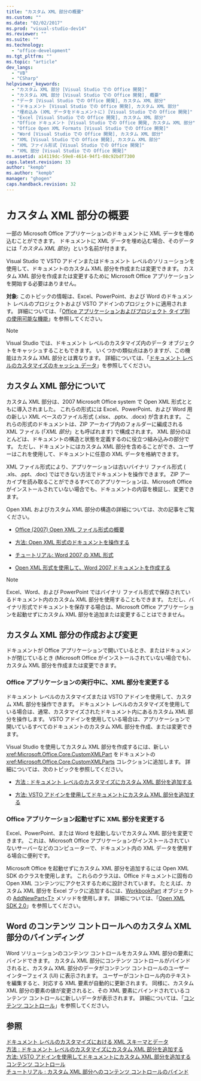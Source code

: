 ```yaml
---
title: "カスタム XML 部分の概要"
ms.custom: ""
ms.date: "02/02/2017"
ms.prod: "visual-studio-dev14"
ms.reviewer: ""
ms.suite: ""
ms.technology: 
  - "office-development"
ms.tgt_pltfrm: ""
ms.topic: "article"
dev_langs: 
  - "VB"
  - "CSharp"
helpviewer_keywords: 
  - "カスタム XML 部分 [Visual Studio での Office 開発]"
  - "カスタム XML 部分 [Visual Studio での Office 開発], 概要"
  - "データ [Visual Studio での Office 開発], カスタム XML 部分"
  - "ドキュメント [Visual Studio での Office 開発], カスタム XML 部分"
  - "埋め込み (XML データをドキュメントに) [Visual Studio での Office 開発]"
  - "Excel [Visual Studio での Office 開発], カスタム XML 部分"
  - "Office ドキュメント [Visual Studio での Office 開発, カスタム XML 部分"
  - "Office Open XML Formats [Visual Studio での Office 開発]"
  - "Word [Visual Studio での Office 開発], カスタム XML 部分"
  - "XML [Visual Studio での Office 開発], カスタム XML 部分"
  - "XML ファイル形式 [Visual Studio での Office 開発]"
  - "XML 部分 [Visual Studio での Office 開発]"
ms.assetid: a14119dc-59e8-4614-94f1-08c92bdf7300
caps.latest.revision: 33
author: "kempb"
ms.author: "kempb"
manager: "ghogen"
caps.handback.revision: 32
---
```

# カスタム XML 部分の概要
  一部の Microsoft Office アプリケーションのドキュメントに XML データを埋め込むことができます。  ドキュメントに XML データを埋め込む場合、そのデータには「*カスタム XML 部分*」という名前が付きます。  
  
 Visual Studio で VSTO アドインまたはドキュメント レベルのソリューションを使用して、ドキュメントのカスタム XML 部分を作成または変更できます。  カスタム XML 部分を作成または変更するために Microsoft Office アプリケーションを開始する必要はありません。  
  
 **対象:** このトピックの情報は、Excel、PowerPoint、および Word のドキュメント レベルのプロジェクトおよび VSTO アドインのプロジェクトに適用されます。  詳細については、「[Office アプリケーションおよびプロジェクト タイプ別の使用可能な機能](../vsto/features-available-by-office-application-and-project-type.md)」を参照してください。  
  
> [!NOTE]  
>  Visual Studio では、ドキュメント レベルのカスタマイズ内のデータ オブジェクトをキャッシュすることもできます。  いくつかの類似点はありますが、この機能はカスタム XML 部分とは異なります。  詳細については、「[ドキュメント レベルのカスタマイズのキャッシュ データ](../vsto/cached-data-in-document-level-customizations.md)」を参照してください。  
  
## カスタム XML 部分について  
 カスタム XML 部分は、2007 Microsoft Office system で Open XML 形式とともに導入されました。  これらの形式には Excel、PowerPoint、および Word 用の新しい XML ベースのファイル形式 \(.xlsx、.pptx、.docx\) が含まれます。  これらの形式のドキュメントは、ZIP アーカイブ内のフォルダーに編成される XML ファイル \(「*XML 部分*」とも呼ばれます\) で構成されます。  XML 部分のほとんどは、ドキュメントの構造と状態を定義するのに役立つ組み込みの部分です。  ただし、ドキュメントにはカスタム XML 部分を含めることができ、ユーザーはこれを使用して、ドキュメントに任意の XML データを格納できます。  
  
 XML ファイル形式により、アプリケーションは古いバイナリ ファイル形式 \( .xls、.ppt、.doc\) ではできない方法でドキュメントを操作できます。  ZIP アーカイブを読み取ることができるすべてのアプリケーションは、Microsoft Office がインストールされていない場合でも、ドキュメントの内容を検証し、変更できます。  
  
 Open XML およびカスタム XML 部分の構造の詳細については、次の記事をご覧ください。  
  
-   [Office \(2007\) Open XML ファイル形式の概要](http://msdn.microsoft.com/ja-jp/96018532-f62c-4da7-bbff-16b96a483fbf)  
  
-   [方法: Open XML 形式のドキュメントを操作する](http://msdn.microsoft.com/ja-jp/c989d4e2-053d-4e1f-83be-257c608b343f)  
  
-   [チュートリアル: Word 2007 の XML 形式](http://msdn.microsoft.com/ja-jp/fc1afcb2-27fb-4608-9f29-11b7bd23ea4a)  
  
-   [Open XML 形式を使用して、Word 2007 ドキュメントを作成する](http://msdn.microsoft.com/ja-jp/59a46f4e-5a5a-4dac-86e5-7dfd43330766)  
  
> [!NOTE]  
>  Excel、Word、および PowerPoint ではバイナリ ファイル形式で保存されているドキュメント内のカスタム XML 部分を使用することもできます。  ただし、バイナリ形式でドキュメントを保存する場合は、Microsoft Office アプリケーションを起動せずにカスタム XML 部分を追加または変更することはできません。  
  
## カスタム XML 部分の作成および変更  
 ドキュメントが Office アプリケーションで開いているとき、またはドキュメントが閉じているとき \(Microsoft Office がインストールされていない場合でも\)、カスタム XML 部分を作成または変更できます。  
  
### Office アプリケーションの実行中に、XML 部分を変更する  
 ドキュメント レベルのカスタマイズまたは VSTO アドインを使用して、カスタム XML 部分を操作できます。  ドキュメント レベルのカスタマイズを使用している場合は、通常、カスタマイズされたドキュメント内にあるカスタム XML 部分を操作します。  VSTO アドインを使用している場合は、アプリケーションで開いているすべてのドキュメントのカスタム XML 部分を作成、または変更できます。  
  
 Visual Studio を使用してカスタム XML 部分を作成するには、新しい <xref:Microsoft.Office.Core.CustomXMLPart> をドキュメントの <xref:Microsoft.Office.Core.CustomXMLParts> コレクションに追加します。  詳細については、次のトピックを参照してください。  
  
-   [方法 : ドキュメント レベルのカスタマイズにカスタム XML 部分を追加する](../vsto/how-to-add-custom-xml-parts-to-document-level-customizations.md)  
  
-   [方法: VSTO アドインを使用してドキュメントにカスタム XML 部分を追加する](../vsto/how-to-add-custom-xml-parts-to-documents-by-using-vsto-add-ins.md)  
  
### Office アプリケーション起動せずに XML 部分を変更する  
 Excel、PowerPoint、または Word を起動しないでカスタム XML 部分を変更できます。  これは、Microsoft Office アプリケーションがインストールされていないサーバーなどのコンピューターで、ドキュメント内の XML データを使用する場合に便利です。  
  
 Microsoft Office を起動せずにカスタム XML 部分を追加するには Open XML SDK のクラスを使用します。  これらのクラスは、Office ドキュメントに固有の Open XML コンテンツにアクセスするために設計されています。  たとえば、カスタム XML 部分を Excel ブックに追加するには、[WorkbookPart](http://msdn.microsoft.com/ja-jp/d011e6f4-77dd-d02d-66ef-dc4a9e7b26f2) オブジェクトの [AddNewPart\<T\>](http://msdn.microsoft.com/ja-jp/47c348c0-77ab-a504-5097-bcd6a213921a) メソッドを使用します。  詳細については、「[Open XML SDK 2.0](http://msdn.microsoft.com/ja-jp/f6a9ae68-7989-4208-97f5-3c945137a0ab)」を参照してください。  
  
## Word のコンテンツ コントロールへのカスタム XML 部分のバインディング  
 Word ソリューションのコンテンツ コントロールをカスタム XML 部分の要素にバインドできます。  カスタム XML 部分にコンテンツ コントロールがバインドされると、カスタム XML 部分のデータがコンテンツ コントロールのユーザー インターフェイス \(UI\) に表示されます。  ユーザーがコントロール内のテキストを編集すると、対応する XML 要素が自動的に更新されます。  同様に、カスタム XML 部分の要素の値が変更されると、その XML 要素にバインドされているコンテンツ コントロールに新しいデータが表示されます。  詳細については、「[コンテンツ コントロール](../vsto/content-controls.md)」を参照してください。  
  
## 参照  
 [ドキュメント レベルのカスタマイズにおける XML スキーマとデータ](../vsto/xml-schemas-and-data-in-document-level-customizations.md)   
 [方法 : ドキュメント レベルのカスタマイズにカスタム XML 部分を追加する](../vsto/how-to-add-custom-xml-parts-to-document-level-customizations.md)   
 [方法: VSTO アドインを使用してドキュメントにカスタム XML 部分を追加する](../vsto/how-to-add-custom-xml-parts-to-documents-by-using-vsto-add-ins.md)   
 [コンテンツ コントロール](../vsto/content-controls.md)   
 [チュートリアル : カスタム XML 部分へのコンテンツ コントロールのバインド](../vsto/walkthrough-binding-content-controls-to-custom-xml-parts.md)  
  
  